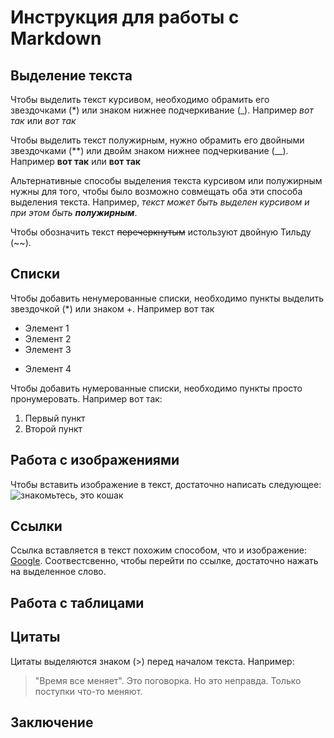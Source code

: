 # Инструкция для работы с Markdown

## Выделение текста

Чтобы выделить текст курсивом, необходимо обрамить его звездочками (*) или знаком нижнее подчеркивание (_). Например *вот так* или _вот так_

Чтобы выделить текст полужирным, нужно обрамить его двойными звездочками (**) или двойм знаком нижнее подчеркивание (__). Например **вот так** или __вот так__

Альтернативные способы выделения текста курсивом или полужирным нужны для того, чтобы было возможно совмещать оба эти способа выделения текста. Например, _текст может быть выделен  курсивом и при этом быть **полужирным**_.

Чтобы обозначить текст ~~перечеркнутым~~ истользуют двойную Тильду (~~).

## Списки

Чтобы добавить ненумерованные списки, необходимо пункты выделить звездочкой (*) или знаком +. Например вот так
* Элемент 1
* Элемент 2
* Элемент 3
+ Элемент 4

Чтобы добавить нумерованные списки, необходимо пункты просто пронумеровать. Например вот так:
1. Первый пункт
2. Второй пункт
## Работа с изображениями

Чтобы вставить изображение в текст, достаточно написать следующее:
![знакомьтесь, это кошак](кошак.jpg)

## Ссылки

Ссылка вставляется в текст похожим способом, что и изображение: [Google](https://google.com).
Соотвестсвенно, чтобы перейти по ссылке, достаточно нажать на выделенное слово.

## Работа с таблицами


## Цитаты

Цитаты выделяются знаком (>) перед началом текста.
Например:
>"Время все меняет". Это поговорка. Но это неправда. Только поступки что-то меняют.

## Заключение